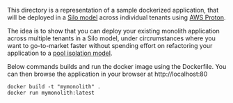 This directory is a representation of a sample dockerized application, that will be deployed in a [Silo model](https://docs.aws.amazon.com/wellarchitected/latest/saas-lens/silo-isolation.html) across individual tenants using [AWS Proton](https://aws.amazon.com/proton/).

The idea is to show that you can deploy your existing monolith application across multiple tenants in a Silo model, under circrumstances where you want to go-to-market faster without spending effort on refactoring your application to a [pool isolation model](https://docs.aws.amazon.com/wellarchitected/latest/saas-lens/pool-isolation.html).


Below commands builds and run the docker image using the Dockerfile. You can then browse the application in your browser at http://localhost:80

```
docker build -t "mymonolith" .
docker run mymonolith:latest 
```


